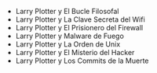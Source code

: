 * Larry Plotter y El Bucle Filosofal
* Larry Plotter y La Clave Secreta del Wifi
* Larry Plotter y El Prisionero del Firewall
* Larry Plotter y Malware de Fuego
* Larry Plotter y La Orden de Unix
* Larry Plotter y El Misterio del Hacker
* Larry Plotter y Los Commits de la Muerte